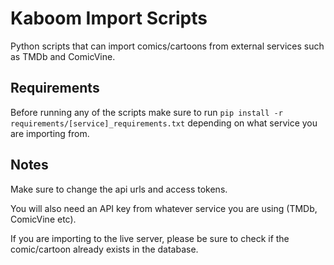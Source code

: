 # Kaboom Import Scripts

Python scripts that can import comics/cartoons from external services such as TMDb and ComicVine.

## Requirements

Before running any of the scripts make sure to run `pip install -r requirements/[service]_requirements.txt` depending on what service you are importing from.

## Notes

Make sure to change the api urls and access tokens.

You will also need an API key from whatever service you are using (TMDb, ComicVine etc).

If you are importing to the live server, please be sure to check if the comic/cartoon already exists in the database.